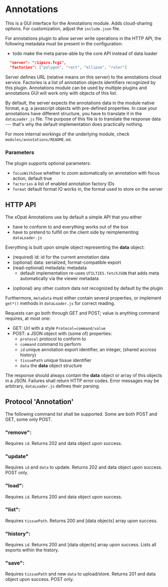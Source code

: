 # Annotations

This is a GUI interface for the Annotations module. Adds cloud-sharing options.
For customization, adjust the `include.json` file.

For annotations plugin to allow server write operations in the HTTP API, the following metadata
must be present in the configuration:
 - todo make the meta parse-able by the core API instead of data loader

````json
  "server": "/iipsrv.fcgi",
  "factories": ["polygon", "rect", "ellipse", "ruler"]
````

Server defines URL (relative means on this server) to the annotations cloud service.
Factories is a list of annotation objects identifiers recognized by this plugin. Annotations module
can be used by multiple plugins and annotations GUI will work only with objects of this list.

By default, the server expects the annotations data in the module native format, e.g. a 
javascript objects with pre-defined properties. In case your annotations have different
structure, you have to translate it in the `dataLoader.js` file. The purpose of this file
is to translate the response data --- that's why the default implementation does practically
nothing.

For more internal workings of the underlying module, check ``modules/annotations/README.md``.

### Parameters
The plugin supports optional parameters:

 - ``focusWithZoom`` whether to zoom automatically on annotation with focus action, default true
 - ``factories`` a list of enabled annotation factory IDs
 - ``format`` default format IO works in, the format used to store on the server

## HTTP API
The xOpat Annotations use by default a simple API that you either
 - have to conform to and everything works out of the box
 - have to pretend to fulfill on the client side by reimplementing ``dataLoader.js``

Everything is built upon simple object representing the **data** object:

- (required) id: id for the current annotation data
- (optional) data: serialized, format-compatible export
- (read-optional) metadata: metadata 
  - default implementation re-uses ``UTILTIES.fetchJSON`` that adds meta automatically via the viewer metadata
+ (optional) any other custom data not recognized by default by the plugin

Furthermore, ``metadata`` must either contain several properties, or implement
`get*()` methods in ``dataLoader.js`` for correct reading.


Requests can go both through GET and POST; value is anything command requires, at most one:
 - GET: Url with a style ``Protocol=command/value``
 - POST: a JSON object with (some of) properties: 
   - `protocol` protocol to conform to
   - `command` command to perform
   - `id` unique annotation export identifier, an integer, (shared accross history)
   - `tissuePath` unique tissue identifier
   - `data` the **data** object structure

The response should always contain the **data** object or array of this objects in a JSON. 
Failures shall return HTTP error codes. Error messages may be arbitrary, ``dataLoader.js`` defines
their parsing.

## Protocol 'Annotation'
The following command list shall be supported. Some are both POST and GET, some only POST.

### "remove":
Requires `id`. Returns 202 and data object upon success.

### "update"
Requires `id` and `data` to update. Returns 202 and data object upon success. POST only.

### "load":
Requires `id`. Returns 200 and data object upon success.

### "list":
Requires `tissuePath`. Returns 200 and \[data objects\] array upon success.

### "history":
Requires `id`. Returns 200 and \[data objects\] array upon success. Lists all exports within the history.

### "save":
Requires `tissuePath` and new `data` to upload/store. Returns 201 and data object upon success. POST only.

